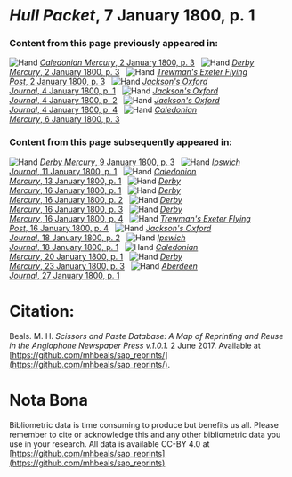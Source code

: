 # *Hull Packet*, 7 January 1800, p. 1  
  
### Content from this page previously appeared in:  
![Hand](http://scissorsandpaste.net/wp-content/uploads/2017/06/smallhandpointer.png) [*Caledonian Mercury*, 2 January 1800, p. 3](https://mhbeals.github.io/sap_html/Caledonian-Mercury/Caledonian-Mercury-2-January-1800-p-3)  
![Hand](http://scissorsandpaste.net/wp-content/uploads/2017/06/smallhandpointer.png) [*Derby Mercury*, 2 January 1800, p. 3](https://mhbeals.github.io/sap_html/Derby-Mercury/Derby-Mercury-2-January-1800-p-3)  
![Hand](http://scissorsandpaste.net/wp-content/uploads/2017/06/smallhandpointer.png) [*Trewman's Exeter Flying Post*, 2 January 1800, p. 3](https://mhbeals.github.io/sap_html/Trewman's-Exeter-Flying-Post/Trewman's-Exeter-Flying-Post-2-January-1800-p-3)  
![Hand](http://scissorsandpaste.net/wp-content/uploads/2017/06/smallhandpointer.png) [*Jackson's Oxford Journal*, 4 January 1800, p. 1](https://mhbeals.github.io/sap_html/Jackson's-Oxford-Journal/Jackson's-Oxford-Journal-4-January-1800-p-1)  
![Hand](http://scissorsandpaste.net/wp-content/uploads/2017/06/smallhandpointer.png) [*Jackson's Oxford Journal*, 4 January 1800, p. 2](https://mhbeals.github.io/sap_html/Jackson's-Oxford-Journal/Jackson's-Oxford-Journal-4-January-1800-p-2)  
![Hand](http://scissorsandpaste.net/wp-content/uploads/2017/06/smallhandpointer.png) [*Jackson's Oxford Journal*, 4 January 1800, p. 4](https://mhbeals.github.io/sap_html/Jackson's-Oxford-Journal/Jackson's-Oxford-Journal-4-January-1800-p-4)  
![Hand](http://scissorsandpaste.net/wp-content/uploads/2017/06/smallhandpointer.png) [*Caledonian Mercury*, 6 January 1800, p. 3](https://mhbeals.github.io/sap_html/Caledonian-Mercury/Caledonian-Mercury-6-January-1800-p-3)  
  
### Content from this page subsequently appeared in:  
![Hand](http://scissorsandpaste.net/wp-content/uploads/2017/06/smallhandpointer.png) [*Derby Mercury*, 9 January 1800, p. 3](https://mhbeals.github.io/sap_html/Derby-Mercury/Derby-Mercury-9-January-1800-p-3)  
![Hand](http://scissorsandpaste.net/wp-content/uploads/2017/06/smallhandpointer.png) [*Ipswich Journal*, 11 January 1800, p. 1](https://mhbeals.github.io/sap_html/Ipswich-Journal/Ipswich-Journal-11-January-1800-p-1)  
![Hand](http://scissorsandpaste.net/wp-content/uploads/2017/06/smallhandpointer.png) [*Caledonian Mercury*, 13 January 1800, p. 1](https://mhbeals.github.io/sap_html/Caledonian-Mercury/Caledonian-Mercury-13-January-1800-p-1)  
![Hand](http://scissorsandpaste.net/wp-content/uploads/2017/06/smallhandpointer.png) [*Derby Mercury*, 16 January 1800, p. 1](https://mhbeals.github.io/sap_html/Derby-Mercury/Derby-Mercury-16-January-1800-p-1)  
![Hand](http://scissorsandpaste.net/wp-content/uploads/2017/06/smallhandpointer.png) [*Derby Mercury*, 16 January 1800, p. 2](https://mhbeals.github.io/sap_html/Derby-Mercury/Derby-Mercury-16-January-1800-p-2)  
![Hand](http://scissorsandpaste.net/wp-content/uploads/2017/06/smallhandpointer.png) [*Derby Mercury*, 16 January 1800, p. 3](https://mhbeals.github.io/sap_html/Derby-Mercury/Derby-Mercury-16-January-1800-p-3)  
![Hand](http://scissorsandpaste.net/wp-content/uploads/2017/06/smallhandpointer.png) [*Derby Mercury*, 16 January 1800, p. 4](https://mhbeals.github.io/sap_html/Derby-Mercury/Derby-Mercury-16-January-1800-p-4)  
![Hand](http://scissorsandpaste.net/wp-content/uploads/2017/06/smallhandpointer.png) [*Trewman's Exeter Flying Post*, 16 January 1800, p. 4](https://mhbeals.github.io/sap_html/Trewman's-Exeter-Flying-Post/Trewman's-Exeter-Flying-Post-16-January-1800-p-4)  
![Hand](http://scissorsandpaste.net/wp-content/uploads/2017/06/smallhandpointer.png) [*Jackson's Oxford Journal*, 18 January 1800, p. 2](https://mhbeals.github.io/sap_html/Jackson's-Oxford-Journal/Jackson's-Oxford-Journal-18-January-1800-p-2)  
![Hand](http://scissorsandpaste.net/wp-content/uploads/2017/06/smallhandpointer.png) [*Ipswich Journal*, 18 January 1800, p. 1](https://mhbeals.github.io/sap_html/Ipswich-Journal/Ipswich-Journal-18-January-1800-p-1)  
![Hand](http://scissorsandpaste.net/wp-content/uploads/2017/06/smallhandpointer.png) [*Caledonian Mercury*, 20 January 1800, p. 1](https://mhbeals.github.io/sap_html/Caledonian-Mercury/Caledonian-Mercury-20-January-1800-p-1)  
![Hand](http://scissorsandpaste.net/wp-content/uploads/2017/06/smallhandpointer.png) [*Derby Mercury*, 23 January 1800, p. 3](https://mhbeals.github.io/sap_html/Derby-Mercury/Derby-Mercury-23-January-1800-p-3)  
![Hand](http://scissorsandpaste.net/wp-content/uploads/2017/06/smallhandpointer.png) [*Aberdeen Journal*, 27 January 1800, p. 1](https://mhbeals.github.io/sap_html/Aberdeen-Journal/Aberdeen-Journal-27-January-1800-p-1)  


# Citation: 

Beals. M. H. *Scissors and Paste Database: A Map of Reprinting and Reuse in the Anglophone Newspaper Press v.1.0.1.* 2 June 2017. Available at [https://github.com/mhbeals/sap_reprints/](https://github.com/mhbeals/sap_reprints/). 

# Nota Bona

Bibliometric data is time consuming to produce but benefits us all. Please remember to cite or acknowledge this and any other bibliometric data you use in your research. All data is available CC-BY 4.0 at [https://github.com/mhbeals/sap_reprints](https://github.com/mhbeals/sap_reprints)